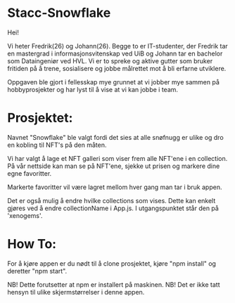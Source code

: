 # Stacc-Snowflake

Hei!

Vi heter Fredrik(26) og Johann(26). Begge to er IT-studenter, der Fredrik tar en mastergrad i
informasjonsvitenskap ved UiB og Johann tar en bachelor som Dataingeniør ved HVL. Vi er 
to spreke og aktive gutter som bruker fritiden på å trene, sosialisere og jobbe målrettet
mot å bli erfarne utviklere.

Oppgaven ble gjort i fellesskap mye grunnet at vi jobber mye sammen på hobbyprosjekter
og har lyst til å vise at vi kan jobbe i team.

# Prosjektet:

Navnet "Snowflake" ble valgt fordi det sies at alle snøfnugg er ulike og dro en kobling
til NFT's på den måten.

Vi har valgt å lage et NFT galleri som viser frem alle NFT'ene i en collection.
På vår nettside kan man se på NFT'ene, sjekke ut prisen og markere dine egne favoritter.

Markerte favoritter vil være lagret mellom hver gang man tar i bruk appen.

Det er også mulig å endre hvilke collections som vises. Dette kan enkelt gjøres ved
å endre collectionName i App.js. I utgangspunktet står den på 'xenogems'.

# How To:

For å kjøre appen er du nødt til å clone prosjektet, kjøre "npm install" og deretter
"npm start". 

NB! Dette forutsetter at npm er installert på maskinen.
NB! Det er ikke tatt hensyn til ulike skjermstørrelser i denne appen.


